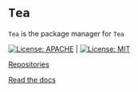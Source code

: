 # `Tea`
`Tea` is the package manager for `Tea`

[![License: APACHE](https://img.shields.io/badge/License-Apache_2.0-blue.svg)](https://opensource.org/licenses/Apache-2.0) |
[![License: MIT](https://img.shields.io/badge/License-MIT-yellow.svg)](https://opensource.org/licenses/MIT)

[Repositories](https://www.github.com/rexlang/rex)

[Read the docs](https://www.rexlang.org)
